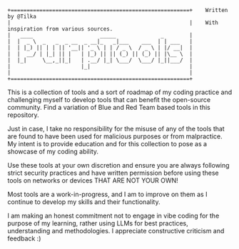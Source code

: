 
```
+========================================================+    Written by @Tilka
|                                                        |    With inspiration from various sources.
|   ____                     _____              _        |    
|  |  _ \  _   _  _ __  _ __|_   _|___    ___  | | ___   |
|  | |_) || | | || '__|| '_ \ | | / _ \  / _ \ | |/ __|  |
|  |  __/ | |_| || |   | |_) || || (_) || (_) || |\__ \  |
|  |_|     \__,_||_|   | .__/ |_| \___/  \___/ |_||___/  |
|                      |_|                               |
|                                                        |
+========================================================+
```

This is a collection of tools and a sort of roadmap of my coding practice and challenging myself to develop tools that can benefit the open-source community.
Find a variation of Blue and Red Team based tools in this repository.

Just in case, I take no responsibility for the misuse of any of the tools that are found to have been used for malicious purposes or from malpractice. My intent is to provide education and for this collection to pose as a showcase of my coding ability.

Use these tools at your own discretion and ensure you are always following strict security practices and have written permission before using these tools on networks or devices THAT ARE NOT YOUR OWN!

Most tools are a work-in-progress, and I am to improve on them as I continue to develop my skills and their functionality.

I am making an honest commitment not to engage in vibe coding for the purpose of my learning, rather using LLMs for best practices, understanding and methodologies. I appreciate constructive criticism and feedback :)
